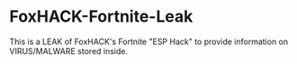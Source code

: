 # FoxHACK-Fortnite-Leak
This is a LEAK of FoxHACK's Fortnite "ESP Hack" to provide information on VIRUS/MALWARE stored inside.
